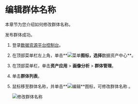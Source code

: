 # 编辑群体名称

本章节为您介绍如何修改群体名称。

发布群体成功。

1.  登录[数据资源平台控制台](https://dataq.console.aliyun.com)。

2.  在顶部菜单栏左上角，单击**![菜单](https://static-aliyun-doc.oss-accelerate.aliyuncs.com/assets/img/zh-CN/6504337061/p188771.png)**图标，选择**数据资产中心**。

3.  在顶部菜单栏，单击**资产应用** \> **画像分析** \> **群体管理**。

4.  单击**群体列表**。

5.  鼠标移至群体名称，并单击**![编辑](https://static-aliyun-doc.oss-accelerate.aliyuncs.com/assets/img/zh-CN/3723117951/p104959.png)**图标，可修改群体名称 。

    ![修改群体名称](https://static-aliyun-doc.oss-accelerate.aliyuncs.com/assets/img/zh-CN/8917160161/p223884.png)


